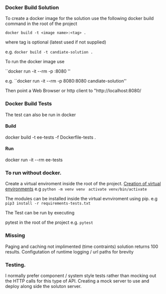 ### Docker Build Solution

To create a docker image for the solution use the following docker build command in the root of the project

``docker build -t <image name>:<tag> .``

where tag is optional (latest used if not supplied)

e.g. ``docker build -t candiate-solution .``

To run the docker image use

``docker run -it --rm -p <port to connect to>:8080 <image name>''

e.g.  ``docker run -it --rm -p 8080:8080 candiate-solution''

Then point a Web Browser or http client to "http://localhost:8080/<github user>


### Docker Build Tests

The test can also be run in docker

#### Build

docker build -t ee-tests -f Dockerfile-tests  .

#### Run

 docker run -it --rm  ee-tests


### To run without docker.

Create a virtual enviroment inside the root of the project. [Creation of virtual environments](https://docs.python.org/3/library/venv.html)
e.g
``python -m venv venv ``
``activate venv/bin/activate``

The modules can be installed inside the virtual evnviroment using pip.
e.g
`` pip3 install -r requirements-tests.txt ``

The Test can be run by executing

pytest in the root of the project
e.g.
``pytest``


### Missing
Paging and caching not implimented (time contraints) solution returns 100 results.
Configutation of runtime logging / url paths for brevity

### Testing.

I normally prefer component / system style tests rather than mocking out the HTTP calls
for this type of API. Creating a mock server to use and deploy along side the soluton server.

